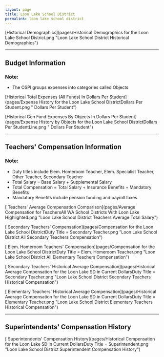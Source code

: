 ```yaml
---
layout: page
title: Loon Lake School District
permalink: loon lake school district
---
```



[Historical Demographics](pages/Historical Demographics for the Loon Lake School District.png "Loon Lake School District Historical Demographics")

___

## Budget Information
### Note:
- The OSPI groups expenses into categories called Objects

[Historical Total Expenses (All Funds) In Dollars Per Student](pages/Expense History for the Loon Lake School DistrictDollars Per Student.png " Dollars Per Student")

[Historical Gen Fund Expenses By Objects In Dollars Per Student](pages/Expense History by Objects for the Loon Lake School DistrictDollars Per StudentLine.png " Dollars Per Student")


___

## Teachers' Compensation Information
### Note:
- Duty titles include Elem. Homeroom Teacher, Elem. Specialist Teacher, Other Teacher, Secondary Teacher
- Total Salary = Base Salary + Supplemental Salary
- Total Compensation = Total Salary + Insurance Benefits + Mandatory Benefits
- Mandatory Benefits include pension funding and payroll taxes

[ Teachers' Average Compensation Comparison](pages/Average Compensation for TeachersAll WA School Districts With Loon Lake Highlighted.png "Loon Lake School District Teachers Average Total Salary")

[ Secondary Teachers' Compensation](pages/Compensation for the Loon Lake School DistrictDuty Title = Secondary Teacher.png "Loon Lake School District All Secondary Teachers Compensation")

[ Elem. Homeroom Teachers' Compensation](pages/Compensation for the Loon Lake School DistrictDuty Title = Elem. Homeroom Teacher.png "Loon Lake School District All Elementary Teachers Compensation")

[ Secondary Teachers' Historical Average Compensation](pages/Historical Average Compensation for the Loon Lake SD in Current DollarsDuty Title = Secondary Teacher.png "Loon Lake School District Secondary Teachers Historical Compensation")

[ Elementary Teachers' Historical Average Compensation](pages/Historical Average Compensation for the Loon Lake SD in Current DollarsDuty Title = Elementary Teacher.png "Loon Lake School District Elementary Teachers Historical Compensation")


___

## Superintendents' Compensation History

[ Superintendents' Compensation History](pages/Historical Compensation for the Loon Lake SD in Current DollarsDuty Title = Superintendent.png "Loon Lake School District Superintendent Compensation History")

